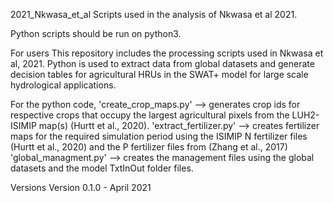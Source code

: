 2021_Nkwasa_et_al
Scripts used in the analysis of Nkwasa et al 2021.


Python scripts should be run on python3.

For users
This repository includes the processing  scripts used in Nkwasa et al, 2021. Python is used to extract data from global datasets and generate decision tables for agricultural HRUs in the SWAT+ model 
for large scale hydrological applications.

For the python code, 
'create_crop_maps.py' --> generates crop ids for respective crops that occupy the largest agricultural pixels from the LUH2-ISIMIP map(s) (Hurtt et al., 2020).
'extract_fertilizer.py' --> creates fertilizer maps for the required simulation period using the ISIMIP N fertilizer files (Hurtt et al., 2020)  and the P fertilizer files from (Zhang et al., 2017) 
'global_managment.py' --> creates the management files using the global datasets and the model TxtInOut folder files. 


Versions
Version 0.1.0 - April 2021

